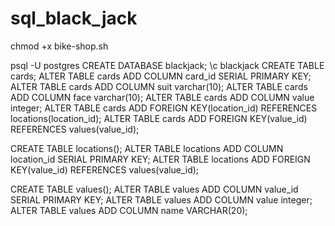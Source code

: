 # sql_black_jack
 
chmod +x bike-shop.sh

psql -U postgres
CREATE DATABASE blackjack;
\c blackjack
CREATE TABLE cards;
ALTER TABLE cards ADD COLUMN card_id SERIAL PRIMARY KEY;
ALTER TABLE cards ADD COLUMN suit varchar(10);
ALTER TABLE cards ADD COLUMN face varchar(10);
ALTER TABLE cards ADD COLUMN value integer;
ALTER TABLE cards ADD FOREIGN KEY(location_id) REFERENCES locations(location_id);
ALTER TABLE cards ADD FOREIGN KEY(value_id) REFERENCES values(value_id);

CREATE TABLE locations();
ALTER TABLE locations ADD COLUMN location_id SERIAL PRIMARY KEY;
ALTER TABLE locations ADD FOREIGN KEY(value_id) REFERENCES values(value_id);

CREATE TABLE values();
ALTER TABLE values ADD COLUMN value_id SERIAL PRIMARY KEY;
ALTER TABLE values ADD COLUMN value integer;
ALTER TABLE values ADD COLUMN name VARCHAR(20);